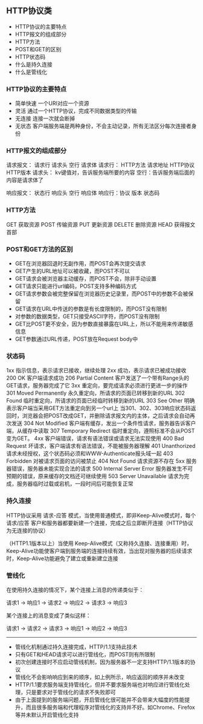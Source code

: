 ## HTTP协议类

* HTTP协议的主要特点
* HTTP报文的组成部分
* HTTP方法
* POST和GET的区别
* HTTP状态码
* 什么是持久连接
* 什么是管线化

### HTTP协议的主要特点

* 简单快速 一个URI对应一个资源
* 灵活    通过一个HTTP协议，完成不同数据类型的传输
* 无连接  连接一次就会断掉
* 无状态  客户端服务端是两种身份，不会主动记录，所有无法区分每次连接者身份

### HTTP报文的组成部分

请求报文： 请求行 请求头 空行 请求体
请求行： HTTP方法 请求地址 HTTP协议 HTTP版本
请求头： kv键值对，告诉服务端所要的内容
空行：告诉服务端后面的内容是请求体了

响应报文： 状态行 响应头 空行 响应体
响应行：协议 版本 状态码 

### HTTP方法

GET 获取资源
POST 传输资源
PUT 更新资源
DELETE 删除资源
HEAD 获得报文首部

### POST和GET方法的区别

* GET在浏览器回退时无副作用，而POST会再次提交请求
* GET产生的URL地址可以被收藏，而POST不可以
* GET请求会被浏览器主动缓存，而POST不会，除非手动设置
* GET请求只能进行url编码，POST支持多种编码方式
* GET请求参数会被完整保留在浏览器历史记录里，而POST中的参数不会被保留
* GET请求在URL中传送的参数是有长度限制的，而POST没有限制
* 对参数的数据类型，GET只接受ASCII字符，而POST没有限制
* GET比POST更不安全，因为参数直接暴露在URL上，所以不能用来传递敏感信息
* GET参数通过URL传递，POST放在Request body中

### 状态码

1xx 指示信息，表示请求已接收，继续处理
2xx 成功，表示请求已被成功接收
  200 OK 客户端请求成功
  206 Partial Content 客户发送了一个带有Range头的GET请求，服务器完成了它
3xx 重定向，要完成请求必须进行更进一步的操作
  301 Moved Permanently 永久重定向，所请求的页面已转移到新的URL
  302 Found 临时重定向，所请求的页面已经临时转移到新的URL
  303 See Other 明确表示客户端当采用GET方法重定向到另一个url上
    当301、302、303响应状态码返回时，浏览器会把POST改成GET，并删除请求报文内的主体，之后请求会自动再次发送
  304 Not Modified 客户端有缓存，发出一个条件性请求，服务器告诉客户端，从缓存中读取
  307 Temporary Redirect 临时重定向，遵照标准不会从POST变为GET。
4xx 客户端错误，请求有语法错误或请求无法实现使用
  400 Bad Request 坏请求，客户端请求有语法错误，不能被服务器理解
  401 Unanthorized 请求未经授权，这个状态码必须和WWW-Authenticate报头域一起
  403 Forbidden 对被请求页面的访问被禁止
  404 Not Found 请求资源不存在
5xx 服务器错误，服务器未能实现合法的请求
  500 Internal Server Error 服务器发生不可预期的错误，原来缓存的文档还可继续使用
  503 Server Unavailable 请求为完成，服务器临时过载或宕机，一段时间后可能恢复正常

### 持久连接

HTTP协议采用 请求-应答 模式，当使用普通模式，即非Keep-Alive模式时，每个 请求/应答 客户和服务器都要新建一个连接，完成之后立即断开连接（HTTP协议为无连接的协议）

（HTTP1.1版本以上）当使用 Keep-Alive模式（又称持久连接、连接重用）时，Keep-Alive功能使客户端到服务端的连接持续有效，当出现对服务器的后续请求时，Keep-Alive功能避免了建立或重新建立连接

### 管线化

在使用持久连接的情况下，某个连接上消息的传递类似于：

请求1 -> 响应1 -> 请求2 -> 响应2 -> 请求3 -> 响应3

某个连接上的消息变成了类似这样：

请求1 -> 请求2 -> 请求3 -> 响应1 -> 响应2 -> 响应3

---

* 管线化机制通过持久连接完成，HTTP/1.1支持此技术
* 只有GET和HEAD请求可以进行管线化，而POST则有所限制
* 初次创建连接时不应启动管线机制，因为服务器不一定支持HTTP/1.1版本的协议
* 管线化不会影响响应到来的顺序，如上例所示，响应返回的顺序并未改变
* HTTP/1.1要求服务端支持管线化，但并不要求服务端也对响应进行管线化处理，只是要求对于管线化的请求不失败即可
* 由于上面提到的服务端问题，开启管线化很可能并不会带来大幅度的性能提升，而且很多服务端和代理程序对管线化的支持并不好。如Chrome、Firefox等并未默认开启管线化支持

